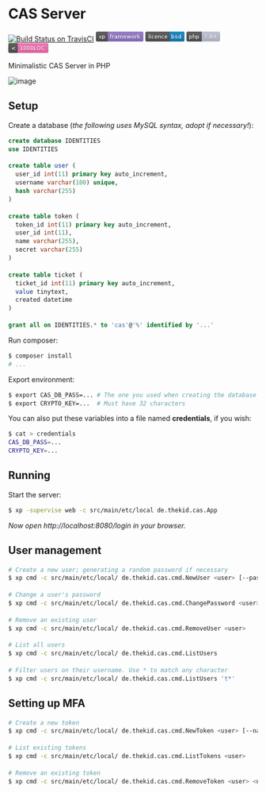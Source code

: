 CAS Server
==========

[![Build Status on TravisCI](https://secure.travis-ci.org/thekid/cas.svg)](http://travis-ci.org/thekid/cas)
[![Uses XP Framework](https://raw.githubusercontent.com/xp-framework/web/master/static/xp-framework-badge.png)](https://github.com/xp-framework/core)
[![BSD Licence](https://raw.githubusercontent.com/xp-framework/web/master/static/licence-bsd.png)](https://github.com/xp-framework/core/blob/master/LICENCE.md)
[![Requires PHP 7.0+](https://raw.githubusercontent.com/xp-framework/web/master/static/php-7_0plus.png)](http://php.net/)
![Less than 1000 lines](https://raw.githubusercontent.com/xp-framework/web/master/static/less-than-1000LOC.png)

Minimalistic CAS Server in PHP

![image](https://user-images.githubusercontent.com/696742/96371316-6a6d9b00-1161-11eb-8662-0d96e23610f7.png)

Setup
-----
Create a database (*the following uses MySQL syntax, adopt if necessary!*):

```sql
create database IDENTITIES
use IDENTITIES

create table user (
  user_id int(11) primary key auto_increment,
  username varchar(100) unique,
  hash varchar(255)
)

create table token (
  token_id int(11) primary key auto_increment,
  user_id int(11),
  name varchar(255),
  secret varchar(255)
)

create table ticket (
  ticket_id int(11) primary key auto_increment,
  value tinytext,
  created datetime
)

grant all on IDENTITIES.* to 'cas'@'%' identified by '...'
```

Run composer:

```sh
$ composer install
# ...
```

Export environment:

```sh
$ export CAS_DB_PASS=... # The one you used when creating the database user above
$ export CRYPTO_KEY=...  # Must have 32 characters
```

You can also put these variables into a file named **credentials**, if you wish:


```sh
$ cat > credentials
CAS_DB_PASS=...
CRYPTO_KEY=...
```

Running
-------
Start the server:

```sh
$ xp -supervise web -c src/main/etc/local de.thekid.cas.App
```

*Now open http://localhost:8080/login in your browser.*

User management
---------------

```sh
# Create a new user; generating a random password if necessary
$ xp cmd -c src/main/etc/local/ de.thekid.cas.cmd.NewUser <user> [--password=<password>]

# Change a user's password
$ xp cmd -c src/main/etc/local/ de.thekid.cas.cmd.ChangePassword <user> [--password=<password>]

# Remove an existing user
$ xp cmd -c src/main/etc/local/ de.thekid.cas.cmd.RemoveUser <user>

# List all users
$ xp cmd -c src/main/etc/local/ de.thekid.cas.cmd.ListUsers

# Filter users on their username. Use * to match any character
$ xp cmd -c src/main/etc/local/ de.thekid.cas.cmd.ListUsers 't*'
```

Setting up MFA
--------------

```sh
# Create a new token
$ xp cmd -c src/main/etc/local/ de.thekid.cas.cmd.NewToken <user> [--name=<name>]

# List existing tokens
$ xp cmd -c src/main/etc/local/ de.thekid.cas.cmd.ListTokens <user>

# Remove an existing token
$ xp cmd -c src/main/etc/local/ de.thekid.cas.cmd.RemoveToken <user> <name>
```

